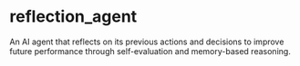 # reflection_agent
An AI agent that reflects on its previous actions and decisions to improve future performance through self-evaluation and memory-based reasoning.
